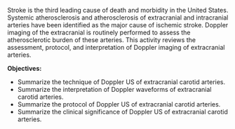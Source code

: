 Stroke is the third leading cause of death and morbidity in the United States. Systemic atherosclerosis and atherosclerosis of extracranial and intracranial arteries have been identified as the major cause of ischemic stroke. Doppler imaging of the extracranial is routinely performed to assess the atherosclerotic burden of these arteries. This activity reviews the assessment, protocol, and interpretation of Doppler imaging of extracranial arteries.

**Objectives:**
- Summarize the technique of Doppler US of extracranial carotid arteries.
- Summarize the interpretation of Doppler waveforms of extracranial carotid arteries.
- Summarize the protocol of Doppler US of extracranial carotid arteries.
- Summarize the clinical significance of Doppler US of extracranial carotid arteries.